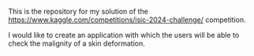 This is the repository for my solution of the https://www.kaggle.com/competitions/isic-2024-challenge/ competition.

I would like to create an application with which the users will be able to check the malignity of a skin deformation.

